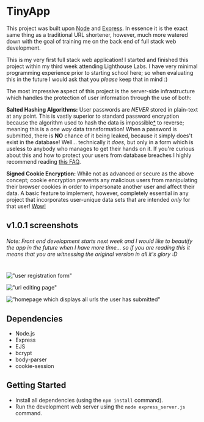 # TinyApp

This project was built upon [Node](https://nodejs.org/en/) and [Express](https://expressjs.com/). In essence it is the exact same thing as a traditional URL shortener, however, much more watered down with the goal of training me on the back end of full stack web development.

This is my very first full stack web application! I started and finished this project within my third week attending Lighthouse Labs. I have very minimal programming experience prior to starting school here; so when evaluating this in the future I would ask that you *please* keep that in mind :) 




The most impressive aspect of this project is the server-side infrastructure which handles the protection of user information through the use of both:

**Salted Hashing Algorithms:** User passwords are *NEVER* stored in plain-text at any point. This is vastly superior to standard password encryption because the algorithm used to hash the data is impossible[*](https://plaintextoffenders.com/faq/devs) to reverse; meaning this is a *one way* data transformation! When a password is submitted, there is **NO** chance of it being leaked, because it simply does't exist in the database! Well... technically it *does*, but only in a form which is useless to anybody who manages to get their hands on it. If you're curious about this and how to protect your users from database breaches I highly recommend reading [this FAQ](https://plaintextoffenders.com/faq/devs).

**Signed Cookie Encryption:** While not as advanced or secure as the above concept; cookie encryption prevents any malicious users from manipulating their browser cookies in order to impersonate another user and affect their data. A basic feature to implement, however, completely essential in any project that incorporates user-unique data sets that are intended *only* for that user! [Wow!](https://www.youtube.com/watch?v=t8WaRX-sHTQ)


## v1.0.1 screenshots
###### Note: Front end development starts next week and I would like to beautify the app in the future when I have more time... so if you are reading this it means that you are witnessing the original version in all it's glory :D
#
!["user registration form"](https://github.com/WigglyDonnie/tinyapp/blob/master/docs/registration-form.png?raw=true)

!["url editing page"](https://github.com/WigglyDonnie/tinyapp/blob/master/docs/url-edit.png?raw=true)

!["homepage which displays all urls the user has submitted"](https://github.com/WigglyDonnie/tinyapp/blob/master/docs/urls-homepage.png?raw=true)

## Dependencies

- Node.js
- Express
- EJS
- bcrypt
- body-parser
- cookie-session

## Getting Started

- Install all dependencies (using the `npm install` command).
- Run the development web server using the `node express_server.js` command.
